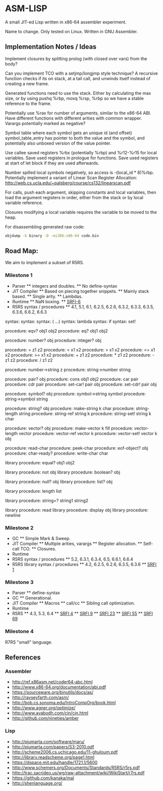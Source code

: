# ASM-LISP

A small JIT-ed Lisp written in x86-64 assembler experiment.

Name to change. Only tested on Linux. Written in GNU Assembler.


## Implementation Notes / Ideas

Implement closures by splitting prolog (with closed over vars) from
the body?

Can you implement TCO with a setjmp/longjmp style technique? A
recursive function checks if its on stack, at a tail call, and unwinds
itself instead of creating a new frame.

Generated functions need to use the stack. Either by calculating the
max size, or by using pushq %rbp, movq %rsp, %rbp so we have a stable
reference to the frame.

Potentially use %rax for number of arguments, similar to the x86-64
ABI. Have different functions with different arities with common
wrapper. Varargs potentially marked as negative?

Symbol table where each symbol gets an unique id (and offset)
symbol_table_entry has pointer to both the value and the symbol, and
potentially also unboxed version of the value pointer.

Use callee saved registers %rbx (potentially %rbp) and %r12-%r15 for
local variables. Save used registers in prologue for functions. Save
used registers at start of let block if they are used afterwards.

Number spilled local symbols negatively, so access is -(local_id *
8)%rbp. Potentially implement a variant of Linear Scan Register
Allocation:
http://web.cs.ucla.edu/~palsberg/course/cs132/linearscan.pdf

For calls, push each argument, skipping constants and local variables,
then load the argument registers in order, either from the stack or by
local variable reference.

Closures modifying a local variable requires the variable to be moved
to the heap.

For disassembling generated raw code:

```bash
objdump -b binary -D -mi386:x86-64 code.bin

```

## Road Map:

We aim to implement a subset of R5RS.

### Milestone 1

* Parser
** integers and doubles.
** No define-syntax
* JIT Compiler
** Based on piecing together snippets.
** Mainly stack based.
** Single arity.
** Lambdas.
* Runtime
** NaN boxing.
** [SRFI-6](http://srfi.schemers.org/srfi-6/srfi-6.html)
* R5RS syntax / procedures
** 4.1, 5.1, 6.1, 6.2.5, 6.2.6,
   6.3.2, 6.3.3, 6.3.5, 6.3.6, 6.6.2, 6.6.3

syntax: <variable>
syntax: <constant>
syntax: (<operator> <operand1> ...)
syntax: lambda <formals> <body>
syntax: if <test> <consequent> <alternate>
syntax: set! <variable> <expression>

procedure: eqv? obj1 obj2
procedure: eq? obj1 obj2

procedure: number? obj
procedure: integer? obj

procedure: = z1 z2
procedure: < x1 x2
procedure: > x1 x2
procedure: <= x1 x2
procedure: >= x1 x2
procedure: + z1 z2
procedure: * z1 z2
procedure: - z1 z2
procedure: / z1 z2

procedure: number->string z
procedure: string->number string

procedure: pair? obj
procedure: cons obj1 obj2
procedure: car pair
procedure: cdr pair
procedure: set-car! pair obj
procedure: set-cdr! pair obj

procedure: symbol? obj
procedure: symbol->string symbol
procedure: string->symbol string

procedure: string? obj
procedure: make-string k char
procedure: string-length string
procedure: string-ref string k
procedure: string-set! string k char

procedure: vector? obj
procedure: make-vector k fill
procedure: vector-length vector
procedure: vector-ref vector k
procedure: vector-set! vector k obj

procedure: read-char
procedure: peek-char
procedure: eof-object? obj
procedure: char-ready?
procedure: write-char char

library procedure: equal? obj1 obj2

library procedure: not obj
library procedure: boolean? obj

library procedure: null? obj
library procedure: list? obj

library procedure: length list

library procedure: string=? string1 string2

library procedure: read
library procedure: display obj
library procedure: newline


### Milestone 2

* GC
** Simple Mark & Sweep.
* JIT Compiler
** Multiple arities, varargs
** Register allocation.
** Self-call TCO.
** Closures.
* Runtime
* R5RS syntax / procedures
** 5.2, 6.3.1, 6.3.4, 6.5, 6.6.1, 6.6.4
* R5RS library syntax / procedures
** 4.2, 6.2.5, 6.2.6, 6.3.5, 6.3.6
** [SRFI 1](http://srfi.schemers.org/srfi-1/srfi-1.html)

### Milestone 3

* Parser
** define-syntax
* GC
** Generational.
* JIT Compiler
** Macros
** call/cc
** Sibling call optimization.
* Runtime
* R5RS
** 4.3, 5.3, 6.4
** [SRFI 4](http://srfi.schemers.org/srfi-4/srfi-4.html)
** [SRFI 9](http://srfi.schemers.org/srfi-9/srfi-9.html)
** [SRFI 23](http://srfi.schemers.org/srfi-23/srfi-23.html)
** [SRFI 55](http://srfi.schemers.org/srfi-55/srfi-55.html)
** [SRFI 69](http://srfi.schemers.org/srfi-69/srfi-69.html)

### Milestone 4

R7RS "small" language.


## References

### Assembler

* http://ref.x86asm.net/coder64-abc.html
* http://www.x86-64.org/documentation/abi.pdf
* https://sourceware.org/binutils/docs/as/
* http://rayseyfarth.com/asm/
* http://bob.cs.sonoma.edu/IntroCompOrg/book.html
* http://www.agner.org/optimize/
* http://www.avabodh.com/cin/cin.html
* http://github.com/nineties/amber

### Lisp

* http://piumarta.com/software/maru/
* http://piumarta.com/papers/S3-2010.pdf
* http://scheme2006.cs.uchicago.edu/11-ghuloum.pdf
* http://library.readscheme.org/page1.html
* https://dspace.mit.edu/handle/1721.1/5600
* http://www.schemers.org/Documents/Standards/R5RS/r5rs.pdf
* http://trac.sacrideo.us/wg/raw-attachment/wiki/WikiStart/r7rs.pdf
* https://github.com/kanaka/mal
* http://shenlanguage.org/
